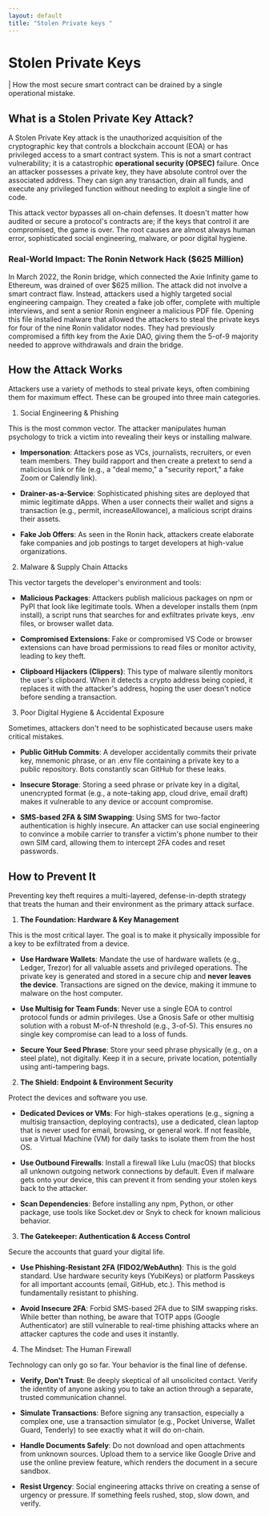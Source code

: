 ```yaml
---
layout: default
title: "Stolen Private keys "
---
```



# Stolen Private Keys

| How the most secure smart contract can be drained by a single operational mistake.

## What is a Stolen Private Key Attack?

A Stolen Private Key attack is the unauthorized acquisition of the cryptographic key that controls a blockchain account (EOA) or has privileged access to a smart contract system. This is not a smart contract vulnerability; it is a catastrophic **operational security (OPSEC)** failure. Once an attacker possesses a private key, they have absolute control over the associated address. They can sign any transaction, drain all funds, and execute any privileged function without needing to exploit a single line of code.

This attack vector bypasses all on-chain defenses. It doesn't matter how audited or secure a protocol's contracts are; if the keys that control it are compromised, the game is over. The root causes are almost always human error, sophisticated social engineering, malware, or poor digital hygiene.

### Real-World Impact: The Ronin Network Hack ($625 Million)

In March 2022, the Ronin bridge, which connected the Axie Infinity game to Ethereum, was drained of over $625 million. The attack did not involve a smart contract flaw. Instead, attackers used a highly targeted social engineering campaign. They created a fake job offer, complete with multiple interviews, and sent a senior Ronin engineer a malicious PDF file. Opening this file installed malware that allowed the attackers to steal the private keys for four of the nine Ronin validator nodes. They had previously compromised a fifth key from the Axie DAO, giving them the 5-of-9 majority needed to approve withdrawals and drain the bridge.

## How the Attack Works

Attackers use a variety of methods to steal private keys, often combining them for maximum effect. These can be grouped into three main categories.

1. Social Engineering & Phishing

This is the most common vector. The attacker manipulates human psychology to trick a victim into revealing their keys or installing malware.

* **Impersonation**: Attackers pose as VCs, journalists, recruiters, or even team members. They build rapport and then create a pretext to send a malicious link or file (e.g., a "deal memo," a "security report," a fake Zoom or Calendly link).

* **Drainer-as-a-Service**: Sophisticated phishing sites are deployed that mimic legitimate dApps. When a user connects their wallet and signs a transaction (e.g., permit, increaseAllowance), a malicious script drains their assets.

* **Fake Job Offers**: As seen in the Ronin hack, attackers create elaborate fake companies and job postings to target developers at high-value organizations.

2. Malware & Supply Chain Attacks

This vector targets the developer's environment and tools:

* **Malicious Packages**: Attackers publish malicious packages on npm or PyPI that look like legitimate tools. When a developer installs them (npm install), a script runs that searches for and exfiltrates private keys, .env files, or browser wallet data.

* **Compromised Extensions**: Fake or compromised VS Code or browser extensions can have broad permissions to read files or monitor activity, leading to key theft.

* **Clipboard Hijackers (Clippers)**: This type of malware silently monitors the user's clipboard. When it detects a crypto address being copied, it replaces it with the attacker's address, hoping the user doesn't notice before sending a transaction.

3. Poor Digital Hygiene & Accidental Exposure

Sometimes, attackers don't need to be sophisticated because users make critical mistakes.

* **Public GitHub Commits**: A developer accidentally commits their private key, mnemonic phrase, or an .env file containing a private key to a public repository. Bots constantly scan GitHub for these leaks.

* **Insecure Storage**: Storing a seed phrase or private key in a digital, unencrypted format (e.g., a note-taking app, cloud drive, email draft) makes it vulnerable to any device or account compromise.

* **SMS-based 2FA & SIM Swapping**: Using SMS for two-factor authentication is highly insecure. An attacker can use social engineering to convince a mobile carrier to transfer a victim's phone number to their own SIM card, allowing them to intercept 2FA codes and reset passwords.

## How to Prevent It

Preventing key theft requires a multi-layered, defense-in-depth strategy that treats the human and their environment as the primary attack surface.

1. **The Foundation: Hardware & Key Management**

This is the most critical layer. The goal is to make it physically impossible for a key to be exfiltrated from a device.

* **Use Hardware Wallets**: Mandate the use of hardware wallets (e.g., Ledger, Trezor) for all valuable assets and privileged operations. The private key is generated and stored in a secure chip and **never leaves the device**. Transactions are signed on the device, making it immune to malware on the host computer.

* **Use Multisig for Team Funds**: Never use a single EOA to control protocol funds or admin privileges. Use a Gnosis Safe or other multisig solution with a robust M-of-N threshold (e.g., 3-of-5). This ensures no single key compromise can lead to a loss of funds.

* **Secure Your Seed Phrase**: Store your seed phrase physically (e.g., on a steel plate), not digitally. Keep it in a secure, private location, potentially using anti-tampering bags.

2. **The Shield: Endpoint & Environment Security**

Protect the devices and software you use.

* **Dedicated Devices or VMs**: For high-stakes operations (e.g., signing a multisig transaction, deploying contracts), use a dedicated, clean laptop that is never used for email, browsing, or general work. If not feasible, use a Virtual Machine (VM) for daily tasks to isolate them from the host OS.

* **Use Outbound Firewalls**: Install a firewall like Lulu (macOS) that blocks all unknown outgoing network connections by default. Even if malware gets onto your device, this can prevent it from sending your stolen keys back to the attacker.

* **Scan Dependencies**: Before installing any npm, Python, or other package, use tools like Socket.dev or Snyk to check for known malicious behavior.

3. **The Gatekeeper: Authentication & Access Control**

Secure the accounts that guard your digital life.

* **Use Phishing-Resistant 2FA (FIDO2/WebAuthn)**: This is the gold standard. Use hardware security keys (YubiKeys) or platform Passkeys for all important accounts (email, GitHub, etc.). This method is fundamentally resistant to phishing.

* **Avoid Insecure 2FA**: Forbid SMS-based 2FA due to SIM swapping risks. While better than nothing, be aware that TOTP apps (Google Authenticator) are still vulnerable to real-time phishing attacks where an attacker captures the code and uses it instantly.

4. The Mindset: The Human Firewall

Technology can only go so far. Your behavior is the final line of defense.

* **Verify, Don't Trust**: Be deeply skeptical of all unsolicited contact. Verify the identity of anyone asking you to take an action through a separate, trusted communication channel.

* **Simulate Transactions**: Before signing any transaction, especially a complex one, use a transaction simulator (e.g., Pocket Universe, Wallet Guard, Tenderly) to see exactly what it will do on-chain.

* **Handle Documents Safely**: Do not download and open attachments from unknown sources. Upload them to a service like Google Drive and use the online preview feature, which renders the document in a secure sandbox.

* **Resist Urgency**: Social engineering attacks thrive on creating a sense of urgency or pressure. If something feels rushed, stop, slow down, and verify.
